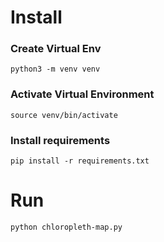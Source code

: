 # Install 

### Create Virtual Env
```
python3 -m venv venv
```
### Activate Virtual Environment 
```
source venv/bin/activate 
```
### Install requirements 
```
pip install -r requirements.txt
```

# Run 
```
python chloropleth-map.py
```
